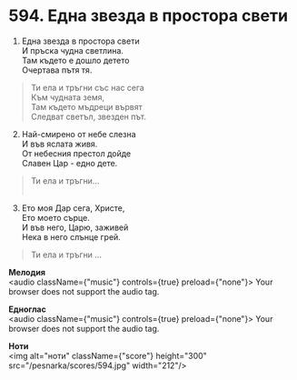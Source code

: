 # 594. Една звезда в простора свети

1. Една звезда в простора свети  
И пръска чудна светлина.  
Там където е дошло детето  
Очертава пътя тя.  

> Ти ела и тръгни със нас сега  
> Към чудната земя,  
> Там където мъдреци вървят  
> Следват светъл, звезден път.  

2. Най-смирено от небе слезна  
И във яслата живя.  
От небесния престол дойде  
Славен Цар - едно дете.  

> Ти ела и тръгни...  
  
3. Ето моя Дар сега, Христе,  
Ето моето сърце.  
И във него, Царю, заживей  
Нека в него слънце грей.  

> Ти ела и тръгни ...

**Мелодия**  
<audio className={"music"} controls={true} preload={"none"}>
    <source src="/pesnarka/mp3/594.mp3" type="audio/mpeg"/>
    Your browser does not support the audio tag.
</audio>

**Едноглас**  
<audio className={"music"} controls={true} preload={"none"}>
    <source src="/pesnarka/transp/594.mp3" type="audio/mpeg"/>
    Your browser does not support the audio tag.
</audio>

**Ноти**  
<img alt="ноти" className={"score"} height="300" src="/pesnarka/scores/594.jpg" width="212"/>
